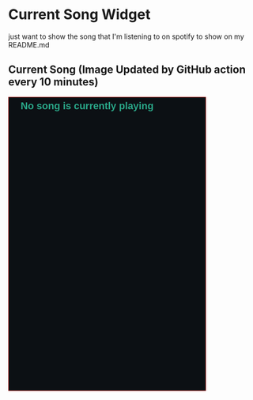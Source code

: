 # Current Song Widget
just want to show the song that I'm listening to on spotify to show on my README.md

## Current Song (Image Updated by GitHub action every 10 minutes)
![](songs-pictures/image614.png)


